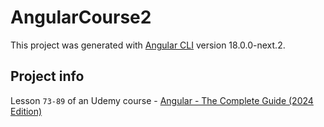 # AngularCourse2

This project was generated with [Angular CLI](https://github.com/angular/angular-cli) version 18.0.0-next.2.

## Project info

Lesson `73-89` of an Udemy course - [Angular - The Complete Guide (2024 Edition)](https://www.udemy.com/course/the-complete-guide-to-angular-2/)
